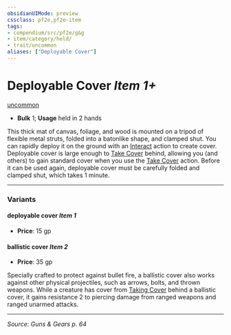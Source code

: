```yaml
---
obsidianUIMode: preview
cssclass: pf2e,pf2e-item
tags:
- compendium/src/pf2e/g&g
- item/category/held/
- trait/uncommon
aliases: ["Deployable Cover"]
---
```

# Deployable Cover *Item 1+*  
[uncommon](rules/traits/uncommon.md "Uncommon Rarity Trait")  

- **Bulk** 1; **Usage** held in 2 hands

This thick mat of canvas, foliage, and wood is mounted on a tripod of flexible metal struts, folded into a batonlike shape, and clamped shut. You can rapidly deploy it on the ground with an [Interact](rules/actions/interact.md) action to create cover. Deployable cover is large enough to [Take Cover](rules/actions/take-cover.md) behind, allowing you (and others) to gain standard cover when you use the [Take Cover](rules/actions/take-cover.md) action. Before it can be used again, deployable cover must be carefully folded and clamped shut, which takes 1 minute.

---

### Variants

#### deployable cover *Item 1*

- **Price**: 15 gp

#### ballistic cover *Item 2*

- **Price**: 35 gp

Specially crafted to protect against bullet fire, a ballistic cover also works against other physical projectiles, such as arrows, bolts, and thrown weapons. While a creature has cover from [Taking Cover](rules/actions/take-cover.md) behind a ballistic cover, it gains resistance 2 to piercing damage from ranged weapons and ranged unarmed attacks.

---
*Source: Guns & Gears p. 64*